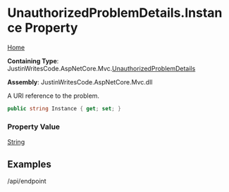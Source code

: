 # UnauthorizedProblemDetails\.Instance Property

[Home](../../../README.md)

**Containing Type**: JustinWritesCode\.AspNetCore\.Mvc\.[UnauthorizedProblemDetails](../README.md)

**Assembly**: JustinWritesCode\.AspNetCore\.Mvc\.dll

  
A URI reference to the problem\.

```csharp
public string Instance { get; set; }
```

### Property Value

[String](https://docs.microsoft.com/en-us/dotnet/api/system.string)

## Examples

/api/endpoint